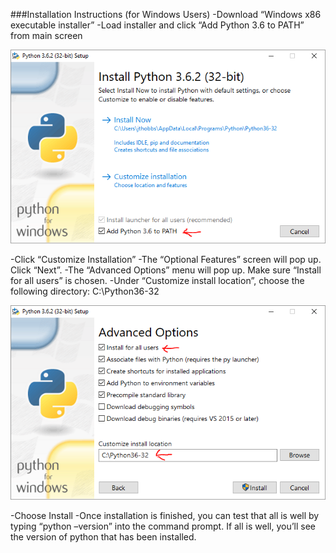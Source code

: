 ###Installation Instructions (for Windows Users)
-Download “Windows x86 executable installer”
-Load installer and click “Add Python 3.6 to PATH” from main screen

![Alt text](https://github.com/MrJeremyHobbs/ELUNA-2019-Dev-Days-Alma-Course/blob/master/images/windows_1.png?raw=true "Screenshot")
 
-Click “Customize Installation”
-The “Optional Features” screen will pop up. Click “Next”.
-The “Advanced Options” menu will pop up. Make sure “Install for all users” is chosen.
-Under “Customize install location”, choose the following directory: C:\Python36-32
 
![Alt text](https://github.com/MrJeremyHobbs/ELUNA-2019-Dev-Days-Alma-Course/blob/master/images/windows_2.png?raw=true "Screenshot")

 
-Choose Install
-Once installation is finished, you can test that all is well by typing “python –version” into the command prompt. If all is well, you’ll see the version of python that has been installed.
